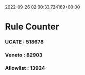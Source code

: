 2022-09-26 02:00:33.724169+00:00
# Rule Counter 
 ### UCATE : 518678

 ### Veneto : 82903

 ### Allowlist : 13924